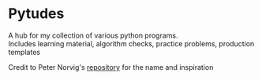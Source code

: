 # Pytudes
A hub for my collection of various python programs. \
Includes learning material, algorithm checks, practice problems, production templates

Credit to Peter Norvig's [repository](https://github.com/norvig/pytudes) for the name and inspiration
